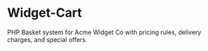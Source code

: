 # Widget-Cart
PHP Basket system for Acme Widget Co with pricing rules, delivery charges, and special offers.
